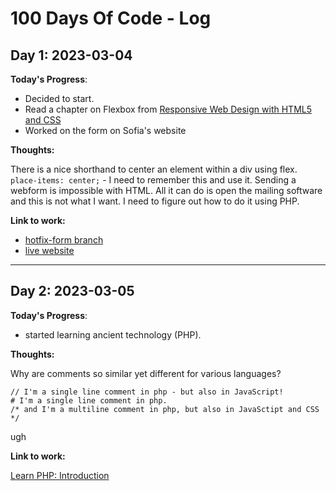 # 100 Days Of Code - Log

## Day 1: 2023-03-04

**Today's Progress**: 

* Decided to start. 
* Read a chapter on Flexbox from [Responsive Web Design with HTML5 and CSS](https://www.packtpub.com/product/responsive-web-design-with-html5-and-css-fourth-edition/9781803242712)
* Worked on the form on Sofia's website

**Thoughts:** 

There is a nice shorthand to center an element within a div using flex.
``` place-items: center; ``` - I need to remember this and use it.
Sending a webform is impossible with HTML. All it can do is open the mailing software and this is not what I want. I need to figure out how to do it using PHP.

**Link to work:** 
- [hotfix-form branch](https://github.com/WitchDevelops/Artgallery-Sofiadali/tree/hotfix-form)
- [live website](https://sofiabanchenko.com)
__________

## Day 2: 2023-03-05

**Today's Progress**:

* started learning ancient technology (PHP).

**Thoughts:**

Why are comments so similar yet different for various languages?
``` <?php
// I'm a single line comment in php - but also in JavaScript!
# I'm a single line comment in php.
/* and I'm a multiline comment in php, but also in JavaSctipt and CSS */
```
ugh

**Link to work:**

[Learn PHP: Introduction](https://www.codecademy.com/profiles/the_witch)
